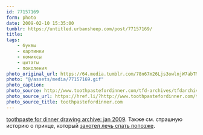 ```yaml
---
id: 77157169
form: photo
date: 2009-02-10 15:35:00
tumblr: https://untitled.urbansheep.com/post/77157169/
title:
tags:
    - буквы
    - картинки
    - комиксы
    - цитаты
    - поколения
photo_original_url: https://64.media.tumblr.com/78n67m26Ljs3owlnjW7abTMro1_640.gif
photo: "@/assets/media/77157169.gif"
photo_caption:
photo_source: http://www.toothpastefordinner.com/tfd-archives/tfdarchive-jan09.php
photo_source_url: https://href.li/?http://www.toothpastefordinner.com/tfd-archives/tfdarchive-jan09.php
photo_source_title: toothpastefordinner.com
---
```


<p><a href="http://www.toothpastefordinner.com/tfd-archives/tfdarchive-jan09.php">toothpaste for dinner drawing archive: jan 2009</a>. Также см. страшную историю о принце, который <a href="http://www.toothpastefordinner.com/010609/bedtime-story.gif">захотел лечь спать попозже</a>.</p>
